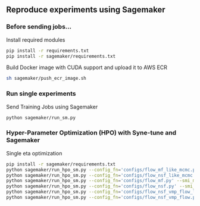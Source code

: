 ## Reproduce experiments using Sagemaker

### Before sending jobs...
Install required modules
```bash
pip install -r requirements.txt
pip install -r sagemaker/requirements.txt
```
Build Docker image with CUDA support and upload it to AWS ECR
```bash
sh sagemaker/push_ecr_image.sh
```

### Run single experiments
Send Training Jobs using Sagemaker
```bash
python sagemaker/run_sm.py
```

### Hyper-Parameter Optimization (HPO) with Syne-tune and Sagemaker

Single eta optimization
```bash
pip install -r sagemaker/requirements.txt
python sagemaker/run_hpo_sm.py --config_fn='configs/flow_mf_like_mcmc.py' --smi_method='flow'
python sagemaker/run_hpo_sm.py --config_fn='configs/flow_nsf_like_mcmc.py' --smi_method='flow'
python sagemaker/run_hpo_sm.py --config_fn='configs/flow_mf.py' --smi_method='flow'
python sagemaker/run_hpo_sm.py --config_fn='configs/flow_nsf.py' --smi_method='flow'
python sagemaker/run_hpo_sm.py --config_fn='configs/flow_nsf_vmp_flow_like_mcmc.py' --smi_method='vmp_flow'
python sagemaker/run_hpo_sm.py --config_fn='configs/flow_nsf_vmp_flow.py' --smi_method='vmp_flow'
```
